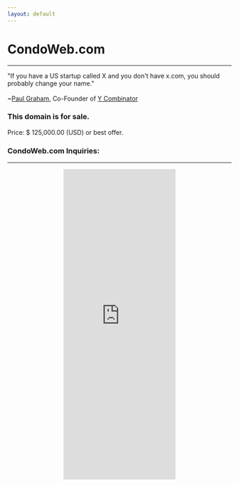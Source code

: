 ```yaml
---
layout: default
---
```

# CondoWeb.com


<hr>

"If you have a US startup called X and you don't have x.com, you should probably change your name."<br/><br/>~[Paul Graham](http://paulgraham.com/name.html), Co-Founder of [Y Combinator](http://ycombinator.com)

### This domain is for sale.

Price: $ 125,000.00 (USD) or best offer.

### CondoWeb.com Inquiries:
<hr>

<center>
<iframe height="697" allowTransparency="true"frameborder="0" scrolling="no" style="width:50%;border:none"  src="https://wisdomgroup.wufoo.com/embed/s1kxy5mk1q4e7g8/"><a href="https://wisdomgroup.wufoo.com/forms/s1kxy5mk1q4e7g8/">Fill out my Wufoo form!</a></iframe>
</center>

